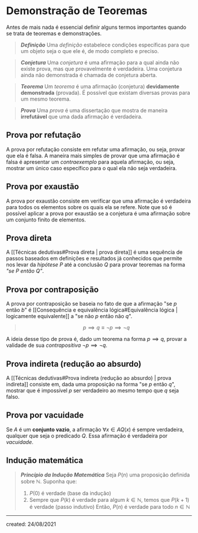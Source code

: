 # Demonstração de Teoremas
Antes de mais nada é essencial definir alguns termos importantes quando se trata de teoremas e demonstrações.

> ***Definição***
> Uma *definição* estabelece condições específicas para que um objeto seja o que ele é, de modo completo e preciso.

> ***Conjetura***
> Uma *conjetura* é uma afirmação para a qual ainda não existe prova, mas que provavelmente é verdadeira. Uma conjetura ainda não demonstrada é chamada de conjetura aberta.

> ***Teorema***
> Um *teorema* é uma afirmação (conjetura) **devidamente demonstrada** (provada). É possível que existam diversas provas para um mesmo teorema.

> ***Prova***
> Uma *prova* é uma dissertação que mostra de maneira **irrefutável** que uma dada afirmação é verdadeira.

## Prova por refutação
A prova por refutação consiste em refutar uma afirmação, ou seja, provar que ela é falsa. A maneira mais simples de provar que uma afirmação é falsa é apresentar um *contraexemplo* para aquela afirmação, ou seja, mostrar um único caso específico para o qual ela não seja verdadeira.

## Prova por exaustão
A prova por exaustão consiste em verificar que uma afirmação é verdadeira para todos os elementos sobre os quais ela se refere.
Note que só é possível aplicar a prova por exaustão se a conjetura é uma afirmação sobre um conjunto finito de elementos.

## Prova direta
A [[Técnicas dedutivas#Prova direta | prova direta]] é uma sequência de passos baseados em definições e resultados já conhecidos que permite nos levar da *hipótese* $P$ até a conclusão $Q$ para provar teoremas na forma *"se $P$ então $Q$"*.

## Prova por contraposição
A prova por contraposição se baseia no fato de que a afirmação "se $p$ então $b$" é [[Consequência e equivalência lógica#Equivalência lógica | logicamente equivalente]] a "se não $p$ então não $q$".

>$$
  p \implies q \equiv \lnot p \implies \lnot q
>$$

A ideia desse tipo de prova é, dado um teorema na forma $p \implies q$, provar a validade de sua *contrapositiva* $\lnot p \implies \lnot q$.

## Prova indireta (redução ao absurdo)
A [[Técnicas dedutivas#Prova indireta (redução ao absurdo) | prova indireta]] consiste em, dada uma proposição na forma "se $p$ então $q$", mostrar que é impossível $p$ ser verdadeiro ao mesmo tempo que $q$ seja falso.

## Prova por vacuidade
Se $A$ é um **conjunto vazio**, a afirmação $\forall x \in A Q(x)$ é sempre verdadeira, qualquer que seja o predicado $Q$. Essa afirmação é verdadeira por *vacuidade*.

## Indução matemática
> ***Princípio da Indução Matemática***
> Seja $P(n)$ uma proposição definida sobre $\mathbb{N}$. Suponha que:
> 1. $P(0)$ é verdade (base da indução)
> 2. Sempre que $P(k)$ é verdade para algum $k \in \mathbb{N}$, temos que $P(k+1)$ é verdade (passo indutivo)
> Então, $P(n)$ é verdade para todo $n \in \mathbb{N}$

---

created: 24/08/2021
